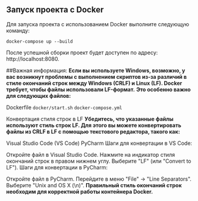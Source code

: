 ## Запуск проекта с Docker

Для запуска проекта с использованием Docker выполните следующую команду:

```docker-compose up --build```

После успешной сборки проект будет доступен по адресу: http://localhost:8080.

##Важная информация:
**Если вы используете Windows, возможно, у вас возникнут проблемы с выполнением скриптов из-за различий в стиле окончаний строк между Windows (CRLF) и Linux (LF). Docker требует, чтобы файлы использовали LF-формат.**
**Это особенно важно для следующих файлов:**

Dockerfile
```docker/start.sh```
```docker-compose.yml```

Конвертация стиля строк в LF
**Убедитесь, что указанные файлы используют стиль строк LF. Для этого вы можете конвертировать файлы из CRLF в LF с помощью текстового редактора, такого как:**

Visual Studio Code (VS Code)
PyCharm
Шаги для конвертации в VS Code:

Откройте файл в Visual Studio Code.
Нажмите на индикатор стиля окончаний строк в правом нижнем углу.
Выберите "LF" (или "Convert to LF").
Шаги для конвертации в PyCharm:

Откройте файл в PyCharm.
Перейдите в меню "File" -> "Line Separators".
Выберите "Unix and OS X (\n)".
**Правильный стиль окончаний строк необходим для корректной работы контейнера Docker.**
